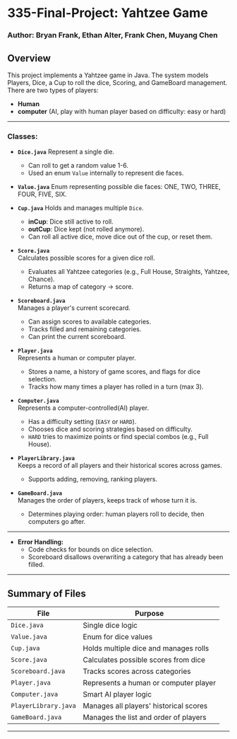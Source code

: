 # 335-Final-Project: Yahtzee Game
### Author: Bryan Frank, Ethan Alter, Frank Chen, Muyang Chen

## Overview
This project implements a Yahtzee game in Java.
The system models Players, Dice, a Cup to roll the dice, Scoring, and GameBoard management. 
There are two types of players:
- **Human**
- **computer** (AI, play with human player based on difficulty: easy or hard)

---

### Classes:

- **`Dice.java`**
  Represent a single die.
  - Can roll to get a random value 1-6.
  - Used an enum `Value` internally to represent die faces.

- **`Value.java`**
  Enum representing possible die faces: ONE, TWO, THREE, FOUR, FIVE, SIX.

- **`Cup.java`**
  Holds and manages multiple `Dice`.  
  - **inCup**: Dice still active to roll.  
  - **outCup**: Dice kept (not rolled anymore).  
  - Can roll all active dice, move dice out of the cup, or reset them.

- **`Score.java`**  
  Calculates possible scores for a given dice roll.  
  - Evaluates all Yahtzee categories (e.g., Full House, Straights, Yahtzee, Chance).
  - Returns a map of category -> score.

- **`Scoreboard.java`**  
  Manages a player's current scorecard.
  - Can assign scores to available categories.
  - Tracks filled and remaining categories.
  - Can print the current scoreboard.

- **`Player.java`**  
  Represents a human or computer player.  
  - Stores a name, a history of game scores, and flags for dice selection.
  - Tracks how many times a player has rolled in a turn (max 3).

- **`Computer.java`**  
  Represents a computer-controlled(AI) player.
  - Has a difficulty setting (`EASY` or `HARD`).
  - Chooses dice and scoring strategies based on difficulty.
  - `HARD` tries to maximize points or find special combos (e.g., Full House).

- **`PlayerLibrary.java`**  
  Keeps a record of all players and their historical scores across games.
  - Supports adding, removing, ranking players.

- **`GameBoard.java`**  
  Manages the order of players, keeps track of whose turn it is.
  - Determines playing order: human players roll to decide, then computers go after.

---

- **Error Handling:**  
  - Code checks for bounds on dice selection.
  - Scoreboard disallows overwriting a category that has already been filled.

---

## Summary of Files
| File              | Purpose |
|-------------------|---------|
| `Dice.java`        | Single dice logic |
| `Value.java`       | Enum for dice values |
| `Cup.java`         | Holds multiple dice and manages rolls |
| `Score.java`       | Calculates possible scores from dice |
| `Scoreboard.java`  | Tracks scores across categories |
| `Player.java`      | Represents a human or computer player |
| `Computer.java`    | Smart AI player logic |
| `PlayerLibrary.java` | Manages all players' historical scores |
| `GameBoard.java`   | Manages the list and order of players |

---

